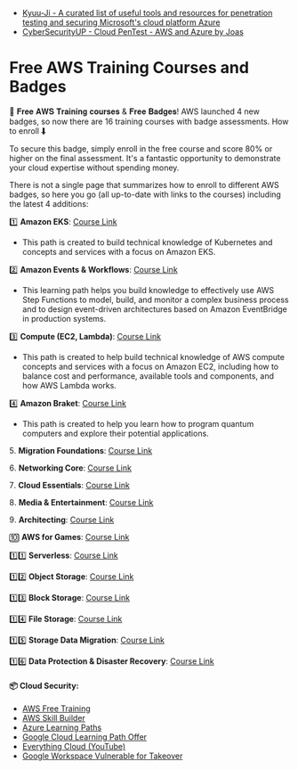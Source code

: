 
- [Kyuu-Ji - A curated list of useful tools and resources for penetration testing and securing Microsoft's cloud platform Azure](https://github.com/Kyuu-Ji/Awesome-Azure-Pentest)
- [CyberSecurityUP - Cloud PenTest - AWS and Azure by Joas](https://github.com/CyberSecurityUP/Awesome-Cloud-PenTest)

# Free AWS Training Courses and Badges

🎉 𝐅𝐫𝐞𝐞 𝐀𝐖𝐒 𝐓𝐫𝐚𝐢𝐧𝐢𝐧𝐠 𝐜𝐨𝐮𝐫𝐬𝐞𝐬 & 𝐅𝐫𝐞𝐞 𝐁𝐚𝐝𝐠𝐞𝐬! AWS launched 4 new badges, so now there are 16 training courses with badge assessments. How to enroll ⬇

To secure this badge, simply enroll in the free course and score 80% or higher on the final assessment. It's a fantastic opportunity to demonstrate your cloud expertise without spending money.

There is not a single page that summarizes how to enroll to different AWS badges, so here you go (all up-to-date with links to the courses) including the latest 4 additions:

1️⃣ **Amazon EKS**: [Course Link](https://bit.ly/eks-badge)
   - This path is created to build technical knowledge of Kubernetes and concepts and services with a focus on Amazon EKS.

2️⃣ **Amazon Events & Workflows**: [Course Link](https://lnkd.in/gwMeGq8a)
   - This learning path helps you build knowledge to effectively use AWS Step Functions to model, build, and monitor a complex business process and to design event-driven architectures based on Amazon EventBridge in production systems.

3️⃣ **Compute (EC2, Lambda)**: [Course Link](https://lnkd.in/gURufmyD)
   - This path is created to help build technical knowledge of AWS compute concepts and services with a focus on Amazon EC2, including how to balance cost and performance, available tools and components, and how AWS Lambda works.

4️⃣ **Amazon Braket**: [Course Link](https://lnkd.in/gE3Sys3a)
   - This path is created to help you learn how to program quantum computers and explore their potential applications.

5️. **Migration Foundations**: [Course Link](https://lnkd.in/g88Zsrn3)

6️. **Networking Core**: [Course Link](https://lnkd.in/gAeKA27u)

7️. **Cloud Essentials**: [Course Link](https://lnkd.in/gEMHQEtX)

8️. **Media & Entertainment**: [Course Link](https://lnkd.in/gPg8u4mz)

9️. **Architecting**: [Course Link](https://lnkd.in/gYaAgXBM)

🔟 **AWS for Games**: [Course Link](https://lnkd.in/g7a5Jjwi)

1️⃣1️⃣ **Serverless**: [Course Link](https://lnkd.in/gQavBp5K)

1️⃣2️⃣ **Object Storage**: [Course Link](https://lnkd.in/gAA_3q8U)

1️⃣3️⃣ **Block Storage**: [Course Link](https://lnkd.in/gEAApKty)

1️⃣4️⃣ **File Storage**: [Course Link](https://lnkd.in/gZHx6iUQ)

1️⃣5️⃣ **Storage Data Migration**: [Course Link](https://lnkd.in/gq392QSq)

1️⃣6️⃣ **Data Protection & Disaster Recovery**: [Course Link](https://lnkd.in/gvQEhezx)



#### :package: Cloud Security:

- [AWS Free Training](https://aws.amazon.com/blogs/training-and-certification/tag/free-training/)
- [AWS Skill Builder](https://explore.skillbuilder.aws/learn)
- [Azure Learning Paths](https://docs.microsoft.com/en-us/learn/azure/)
- [Google Cloud Learning Path Offer](https://cloud.google.com/training/learning-path-offer)
- [Everything Cloud (YouTube)](https://www.youtube.com)
- [Google Workspace Vulnerable for Takeover](https://www.hunters.security/en/blog/delefriend-a-newly-discovered-design-flaw-in-domain-wide-delegation-could-leave-google-workspace-vulnerable-for-takeover)
